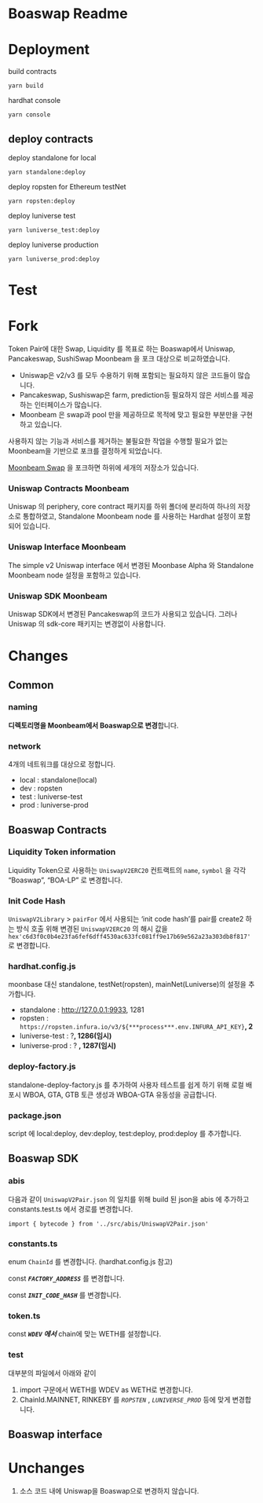 # Boaswap Readme

# Deployment

build contracts

```solidity
yarn build
```

hardhat console

```solidity
yarn console
```

## deploy contracts

deploy standalone for local

```solidity
yarn standalone:deploy
```

deploy ropsten for Ethereum testNet

```solidity
yarn ropsten:deploy
```

deploy luniverse test

```solidity
yarn luniverse_test:deploy
```

deploy luniverse production

```solidity
yarn luniverse_prod:deploy
```

# Test

# Fork

Token Pair에 대한 Swap, Liquidity 를  목표로 하는 Boaswap에서 Uniswap, Pancakeswap, SushiSwap Moonbeam 을 포크 대상으로 비교하였습니다. 

- Uniswap은 v2/v3 를 모두 수용하기 위해 포함되는 필요하지 않은 코드들이 많습니다.
- Pancakeswap, Sushiswap은 farm, prediction등 필요하지 않은 서비스를 제공하는 인터페이스가 많습니다.
- Moonbeam 은 swap과 pool 만을 제공하므로 목적에 맞고 필요한 부분만을 구현하고 있습니다.

사용하지 않는 기능과 서비스를 제거하는 불필요한 작업을 수행할 필요가 없는 Moonbeam을 기반으로 포크를 결정하게 되었습니다. 

[Moonbeam Swap](https://github.com/PureStake/moonbeam-uniswap) 을 포크하면 하위에 세개의 저장소가 있습니다.

### **Uniswap Contracts Moonbeam**

Uniswap 의 periphery, core contract 패키지를 하위 폴더에 분리하여 하나의 저장소로 통합하였고,  Standalone Moonbeam node 를 사용하는 Hardhat 설정이 포함되어 있습니다.

### **Uniswap Interface Moonbeam**

The simple v2 Uniswap interface 에서 변경된  Moonbase Alpha 와 Standalone Moonbeam node 설정을 포함하고 있습니다. 

### **Uniswap SDK Moonbeam**

Uniswap SDK에서 변경된 Pancakeswap의 코드가 사용되고 있습니다. 그러나 Uniswap 의 sdk-core 패키지는 변경없이 사용합니다. 

# Changes

## Common

### naming

**디렉토리명을  Moonbeam에서 Boaswap으로 변경**합니다.

### network

4개의 네트워크를 대상으로 정합니다.

- local : standalone(local)
- dev : ropsten
- test : luniverse-test
- prod : luniverse-prod

## Boaswap Contracts

### Liquidity Token information

 Liquidity Token으로 사용하는 `UniswapV2ERC20` 컨트랙트의 `name`, `symbol`  을 각각 “Boaswap”, “BOA-LP” 로 변경합니다.  

### Init Code Hash

`UniswapV2Library` > `pairFor` 에서 사용되는 ‘init code hash’를 pair를 create2 하는 방식 호출 위해 변경된 `UniswapV2ERC20` 의 해시 값을 `hex'c6d3f0c0b4e23fa6fef6dff4530ac633fc081ff9e17b69e562a23a303db8f817'` 로 변경합니다. 

### hardhat.config.js

moonbase 대신 standalone, testNet(ropsten), mainNet(Luniverse)의 설정을 추가합니다. 

- standalone : http://127.0.0.1:9933, 1281
- ropsten : `https://ropsten.infura.io/v3/${***process***.env.INFURA_API_KEY}`**, 2**
- luniverse-test : ?**, 1286(임시)**
- luniverse-prod : ? **, 1287(임시)**

### deploy-factory.js

standalone-deploy-factory.js 를 추가하여 사용자 테스트를 쉽게 하기 위해 로컬 배포시 WBOA, GTA, GTB 토큰 생성과 WBOA-GTA 유동성을 공급합니다. 

### package.json

script 에 local:deploy, dev:deploy, test:deploy, prod:deploy 를 추가합니다. 

## Boaswap SDK

### abis

다음과 같이 `UniswapV2Pair.json` 의 일치를 위해 build 된 json을 abis 에 추가하고 constants.test.ts 에서 경로를 변경합니다.

```solidity
import { bytecode } from '../src/abis/UniswapV2Pair.json'
```

### constants.ts

enum `ChainId` 를 변경합니다. (hardhat.config.js 참고)

const ***`FACTORY_ADDRESS`*** 를 변경합니다.     

const ***`INIT_CODE_HASH`*** 를 변경합니다. 

### token.ts

const ***`WDEV` 에서***  chain에 맞는 WETH를 설정합니다.  

### test

대부분의 파일에서 아래와 같이

1. import 구문에서 WETH를 WDEV as WETH로 변경합니다. 
2. ChainId.MAINNET, RINKEBY 를 *`ROPSTEN`* , *`LUNIVERSE_PROD`*  등에 맞게 변경합니다. 

## Boaswap interface

# Unchanges

1. 소스 코드 내에 Uniswap을 Boaswap으로 변경하지 않습니다.